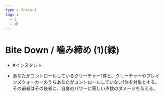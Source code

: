 ```yaml
---
type : Instant
tags : 
  - 2
  - 緑
---
```

# Bite Down / 噛み締め (1)(緑)

* #インスタント

* あなたがコントロールしているクリーチャー1体と、クリーチャーやプレインズウォーカーのうちあなたがコントロールしていない1体を対象とする。その前者はその後者に、自身のパワーに等しい点数のダメージを与える。

